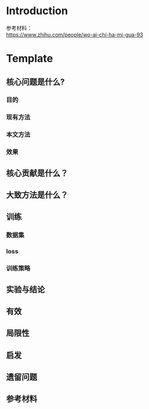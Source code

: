 # Introduction

参考材料：  
https://www.zhihu.com/people/wo-ai-chi-ha-mi-gua-93

# Template

## 核心问题是什么?

### 目的
### 现有方法
### 本文方法
### 效果

## 核心贡献是什么？

## 大致方法是什么？

## 训练

### 数据集

### loss

### 训练策略

## 实验与结论

## 有效

## 局限性

## 启发

## 遗留问题

## 参考材料